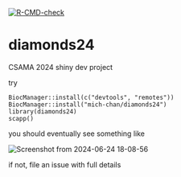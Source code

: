 <!-- badges: start -->
  [![R-CMD-check](https://github.com/Bioconductor/CSAMA/actions/workflows/R-CMD-check.yaml/badge.svg)](https://github.com/Bioconductor/CSAMA/actions/workflows/R-CMD-check.yaml)
  <!-- badges: end -->
  

# diamonds24
CSAMA 2024 shiny dev project

try
```
BiocManager::install(c("devtools", "remotes"))
BiocManager::install("mich-chan/diamonds24")
library(diamonds24)
scapp()
```
you should eventually see something like

![Screenshot from 2024-06-24 18-08-56](https://github.com/vjcitn/diamonds24/assets/4624066/f156f3ba-ad70-4e6c-9e46-334600d8e957)

if not, file an issue with full details
